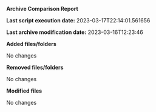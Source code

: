 <b>Archive Comparison Report</b>

<b>Last script execution date:</b> 2023-03-17T22:14:01.561656

<b>Last archive modification date:</b> 2023-03-16T12:23:46

<b>Added files/folders</b>

No changes

<b>Removed files/folders</b>

No changes

<b>Modified files</b>

No changes

